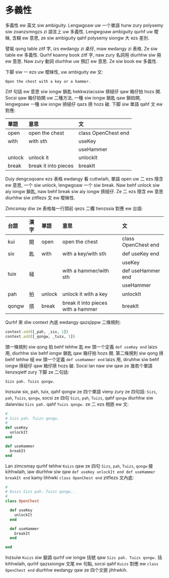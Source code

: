 # 多義性

多義性 ew 英文 siw ambiguity. Lengwgoaw uw 一个單語 hurw zury polysemy siw zoanzsmngzs zi 語言上 uw 多義性. Lengwgoaw ambiguity qurhf uw 曖昧, 含糊 ew 意思, ze siw ambiguity qahf polysemy siongw 大 ezs 差別.

譬喻 qong table zitf 字, izs ewdangy zi 桌仔, maw ewdangy zi 表格. Ze siw table ew 多義性. Qurhf koanny book zitf 字, naw zury 名詞用 diurhhw siw 冊 ew 意思. Naw zury 動詞 diurhhw uw 預訂 ew 意思. Ze siw book ew 多義性.

下脚 siw 一 ezs uw 曖昧性, uw ambiguity ew 文:

`Open the chest with a key or a hammer.`

Zitf 句話 ew 意思 siw iongw 鎖匙 hekkwziacssiw 摃槌仔 qaw 箱仔拍 hozs 開. Socsi qaw 箱仔拍開 uw 二種方法, 一種 siw iongw 鎖匙 qaw 鎖拍開,  lengwgoaw 一種 siw iongw 摃槌仔 qazs 摃 hozs 破. 下脚 siw 單語 qahf 文 ew 對應:

| 單語 | 意思 | 文 |
| :--- | :--- | :--- |
| open | open the chest | class OpenChest end |
| with | with sth | useKey |
| | | useHammer |
| unlock | unlock it | unlockIt |
| break | break it into pieces | breakIt |

Duiy dengcsqoanx ezs 表格 ewdangy 看 cuttwlaih, 單語 open uw 二 ezs 隱含 ew 意思, 一个 siw unlock, lengwgoaw 一个 siw break. Naw behf unlock siw aiy iongw 鎖匙, naw behf break siw aiy iongw 摃槌仔. Ze 二 ezs 隱含 ew 意思 diurhhw siw zitflezs 文 ew 曖昧性.

Zimcsmay diw ze 表格每一行頭前 qezs 二欄 tienzssia 對應 ew 台語:

| 台語 | 漢字 | 單語 | 意思 | 文 |
| :--- | :--- | :--- | :--- | :--- |
| kui | 開 | open | open the chest | class OpenChest end |
| six | 匙 | with | with a key/with sth | def useKey end |
||||| useKey |
| tuix | 槌 | | with a hammer/with sth | def useHammer end |
||||| useHammer |
| pah | 拍 | unlock | unlock it with a key | unlockIt |
| qongw | 摃 | break | break it into pieces with a hammer | breakIt |

Qurhf 來 diw context 內底 ewdangy qazsjippw 二條規則:

```ruby
context.add([_pah, _six, 1])
context.add([_qongw, _tuix, 1])
```

頭一條規則 siw qong 拍 behf tehhw 匙 ew 頭一个定義 `def useKey end` laizs 用, diurhhw siw behf iongw 鎖匙 qaw 箱仔拍 hozs 開. 第二條規則 siw qong 摃 behf tehhw 槌 ew 頭一个定義 `def useHammer end` laizs 用, diruhhw siw behf iongw 摃槌仔 qaw 箱仔摃 hozs 破. Socsi lan naw siw qaw ze 幾若个單語 lienzsqietf zury 下脚 ze 二句話:

```
Sizs pah. Tuizs qongw.
```

Inzsuiw six, pah, tuix, qahf qongw ze 四个單語 vieny zury ze 四句話: `Sizs`, `pah`, `Tuizs`, `qongw`, socsi ze 四句 `Sizs`, `pah`, `Tuizs`, qahf `qongw` diurhhw siw daiwviau `Sizs pah.` qahf `Tuizs qongw.` ze 二 ezs 相嵌 ew 文:

```ruby
#
# Sizs pah. Tuizs qongw.
#
def useKey
  unlockIt
end

def useHammer
  breakIt
end
```

Lan zimcsmay qurhf tehhw `Kuizs` qaw ze 四句 `Sizs`, `pah`, `Tuizs`, `qongw` 接 kihhwlaih, iaw diurhhw siw qaw `def useKey unlockIt end def useHammer breakIt end` kamy lihhwki `class OpenChest end` zitflezs 文內底:

```ruby
#
# Kuizs Sizs pah. Tuizs qongw..
#
class OpenChest

  def useKey
    unlockIt
  end

  def useHammer
    breakIt
  end

end
```

Inzsuiw `Kuizs` siw 變調 qurhf uw iongw 括號 qaw `Sizs pah. Tuizs qongw.` 括 kihhwlaih, qurhf qazssiongw 文尾 ew 句點,  socsi qahf `Kuizs` 對應 ew `class OpenChest end` diurhhw ewdangy qaw ze 四个文嵌 jihhwkih.
